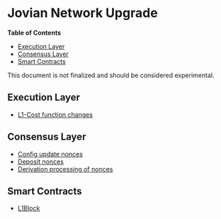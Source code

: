 # Jovian Network Upgrade

<!-- START doctoc generated TOC please keep comment here to allow auto update -->
<!-- DON'T EDIT THIS SECTION, INSTEAD RE-RUN doctoc TO UPDATE -->
**Table of Contents**

- [Execution Layer](#execution-layer)
- [Consensus Layer](#consensus-layer)
- [Smart Contracts](#smart-contracts)

<!-- END doctoc generated TOC please keep comment here to allow auto update -->

This document is not finalized and should be considered experimental.

## Execution Layer

- [L1-Cost function changes](./exec-engine.md#jovian-l1-cost-fee-changes)

## Consensus Layer

- [Config update nonces](./configurability.md)
- [Deposit nonces](./deposits.md)
- [Derivation processing of nonces](./derivation.md)

## Smart Contracts

- [L1Block](./l1-attributes.md)
